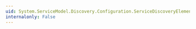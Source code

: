 ```yaml
---
uid: System.ServiceModel.Discovery.Configuration.ServiceDiscoveryElement.BehaviorType
internalonly: False
---
```

